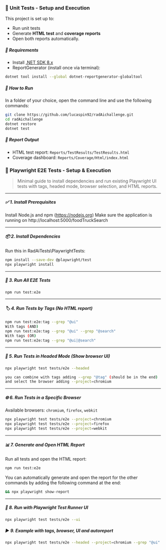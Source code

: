 ### 🧪 Unit Tests - Setup and Execution

This project is set up to:

- Run unit tests
- Generate **HTML test** and **coverage reports**
- Open both reports automatically.

##### 🔧 Requirements

- Install [.NET SDK 8.x](https://dotnet.microsoft.com/en-us/download/dotnet/8.0)
- ReportGenerator (install once via terminal):

```bash
dotnet tool install --global dotnet-reportgenerator-globaltool
```

##### 🚀 How to Run
In a folder of your choice, open the command line and use the following commands:

```bash
git clone https://github.com/lucaspin92/radAichallenge.git
cd radAichallenge
dotnet restore
dotnet test
```

##### 📂 Report Output

- HTML test report: `Reports/TestResults/TestResults.html`
- Coverage dashboard: `Reports/Coverage/Html/index.html`

### 🧪 Playwright E2E Tests -  Setup & Execution

> Minimal guide to install dependencies and run existing Playwright UI tests with tags, headed mode, browser selection, and HTML reports.

---

##### ✅ 1. Install Prerequisites

Install Node.js and npm (https://nodejs.org)
Make sure the application is running on http://localhost:5000/foodTruckSearch

---

##### 📦 2. Install Dependencies

Run this in RadAiTests\PlaywrightTests:

```bash
npm install --save-dev @playwright/test
npx playwright install
```

---

##### 🏃 3. Run All E2E Tests

```bash
npm run test:e2e
```

---

##### 🏷️ 4. Run Tests by Tags (No HTML report)

```bash
npm run test:e2e:tag --grep "@ui"
With tags (AND)
npm run test:e2e:tag --grep "@ui" --grep "@search"
With tags (OR)
npm run test:e2e:tag --grep "@ui|@search"
```

---

##### 🧭 5. Run Tests in Headed Mode (Show browser UI)

```bash
npx playwright test tests/e2e --headed

you can combine with tags adding --grep "@tag" (should be in the end)
and select the browser adding --project=chromium
```

---

##### 🌐 6. Run Tests in a Specific Browser

Available browsers: `chromium`, `firefox`, `webkit`

```bash
npx playwright test tests/e2e --project=chromium
npx playwright test tests/e2e --project=firefox
npx playwright test tests/e2e --project=webkit
```

---

##### 📊 7. Generate and Open HTML Report

Run all tests and open the HTML report:

```bash
npm run test:e2e
```
<p> You can automatically generate and open the report for the other 
commands by adding the following command at the end:

```bash
&& npx playwright show-report
```
---

##### 🧪 8. Run with Playwright Test Runner UI

```bash
npx playwright test tests/e2e --ui
```

##### ▶️ 9. Example with tags, browser, UI and autoreport

```bash
npx playwright test tests/e2e --headed --project=chromium --grep "@ui" && npx playwright show-report
```
